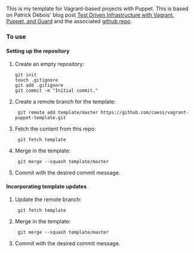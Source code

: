 This is my template for Vagrant-based projects with Puppet.  This is based on Patrick Debois' blog post [Test Driven Infrastructure with Vagrant, Puppet, and Guard](http://www.jedi.be/blog/2011/12/13/testdriven-infrastructure-with-vagrant-puppet-guard/) and the associated [github repo](http://github.com/jedi4ever/vagrant-guard-demo).

### To use
#### Setting up the repository
1.  Create an empty repository:

        git init
        touch .gitignore
        git add .gitignore
        git commit -m "Initial commit."
2. Create a remote branch for the template:

        git remote add template/master https://github.com/caess/vagrant-puppet-template.git
3. Fetch the content from this repo:

        git fetch template
4. Merge in the template:

        git merge --squash template/master
5. Commit with the desired commit message.

#### Incorporating template updates
1. Update the remote branch:

        git fetch template
2. Merge in the template:

        git merge --squash template/master
3. Commit with the desired commit message. 